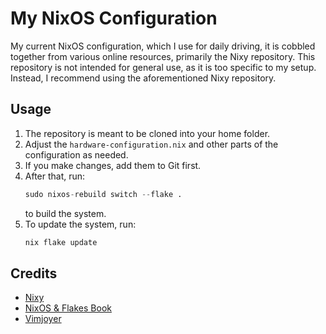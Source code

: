 # My NixOS Configuration

My current NixOS configuration, which I use for daily driving, it is cobbled together from various online resources, primarily the Nixy repository. This repository is not intended for general use, as it is too specific to my setup. Instead, I recommend using the aforementioned Nixy repository.

## Usage

1. The repository is meant to be cloned into your home folder.
2. Adjust the `hardware-configuration.nix` and other parts of the configuration as needed.
3. If you make changes, add them to Git first.
4. After that, run:
   ```nix
   sudo nixos-rebuild switch --flake .
   ```
   to build the system.
5. To update the system, run:
   ```nix
   nix flake update
   ```


## Credits

- [Nixy](https://github.com/anotherhadi/nixy)
- [NixOS & Flakes Book](https://nixos-and-flakes.thiscute.world/)
- [Vimjoyer](https://www.youtube.com/@vimjoyer)
